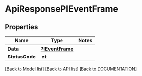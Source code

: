 # ApiResponsePIEventFrame

## Properties
Name | Type | Notes
------------ | ------------- | -------------
**Data** | **[**PIEventFrame**](../Model/PIEventFrame.md)**
**StatusCode** | **int**

[[Back to Model list]](../../DOCUMENTATION.md#documentation-for-models) [[Back to API list]](../../DOCUMENTATION.md#documentation-for-api-endpoints) [[Back to DOCUMENTATION]](../../DOCUMENTATION.md)
